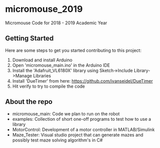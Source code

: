 # micromouse_2019
Micromouse Code for 2018 - 2019 Academic Year

## Getting Started

Here are some steps to get you started contributing to this project:

1. Download and install Arduino
2. Open 'micromouse_main.ino' in the Arduino IDE
3. Install the 'Adafruit_VL6180X' library using Sketch->Include Library->Manage Libraries
4. Install 'DueTimer' from here: https://github.com/ivanseidel/DueTimer
5. Hit verify to try to compile the code

## About the repo

- micromouse_main: Code we plan to run on the robot
- examples: Collection of short one-off programs to test how to use a library
- MotorControl: Development of a motor controller in MATLAB/Simulink
- Maze_Tester: Visual studio project that can generate mazes and possibly test maze solving algorithm's in C#
